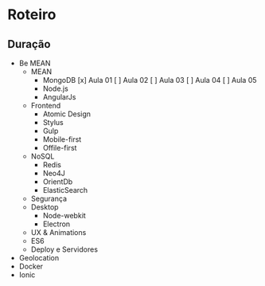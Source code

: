 # Roteiro

## Duração
- Be MEAN
    + MEAN
        * MongoDB
        [x] Aula 01
        [ ] Aula 02
        [ ] Aula 03
        [ ] Aula 04
        [ ] Aula 05
        * Node.js
        * AngularJs
    + Frontend
        * Atomic Design
        * Stylus
        * Gulp
        * Mobile-first
        * Offile-first
    + NoSQL
        * Redis
        * Neo4J
        * OrientDb
        * ElasticSearch
    + Segurança
    + Desktop
        * Node-webkit
        * Electron
    + UX & Animations
    + ES6
    + Deploy e Servidores
- Geolocation
- Docker
- Ionic
